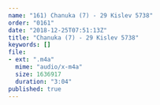 ```yaml
---
name: "161) Chanuka (7) - 29 Kislev 5738"
order: "0161"
date: "2018-12-25T07:51:13Z"
title: "Chanuka (7) - 29 Kislev 5738"
keywords: []
file:
- ext: ".m4a"
  mime: "audio/x-m4a"
  size: 1636917
  duration: "3:04"
published: true
---
```

